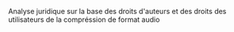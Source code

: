 Analyse juridique sur la base des droits d'auteurs et des droits des utilisateurs de la compréssion de format audio